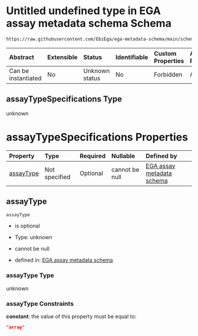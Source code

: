 # Untitled undefined type in EGA assay metadata schema Schema

```txt
https://raw.githubusercontent.com/EbiEga/ega-metadata-schema/main/schemas/EGA.assay.json#/allOf/2/if/properties/assayTypeSpecifications
```



| Abstract            | Extensible | Status         | Identifiable | Custom Properties | Additional Properties | Access Restrictions | Defined In                                                                 |
| :------------------ | :--------- | :------------- | :----------- | :---------------- | :-------------------- | :------------------ | :------------------------------------------------------------------------- |
| Can be instantiated | No         | Unknown status | No           | Forbidden         | Allowed               | none                | [EGA.assay.json\*](../../../schemas/EGA.assay.json "open original schema") |

## assayTypeSpecifications Type

unknown

# assayTypeSpecifications Properties

| Property                | Type          | Required | Nullable       | Defined by                                                                                                                                                                                                                                                                                                  |
| :---------------------- | :------------ | :------- | :------------- | :---------------------------------------------------------------------------------------------------------------------------------------------------------------------------------------------------------------------------------------------------------------------------------------------------------- |
| [assayType](#assaytype) | Not specified | Optional | cannot be null | [EGA assay metadata schema](ega-11-allof-allowed-filetypes-for-an-array-assay-if-properties-assaytypespecifications-properties-assaytype.md "https://raw.githubusercontent.com/EbiEga/ega-metadata-schema/main/schemas/EGA.assay.json#/allOf/2/if/properties/assayTypeSpecifications/properties/assayType") |

## assayType



`assayType`

*   is optional

*   Type: unknown

*   cannot be null

*   defined in: [EGA assay metadata schema](ega-11-allof-allowed-filetypes-for-an-array-assay-if-properties-assaytypespecifications-properties-assaytype.md "https://raw.githubusercontent.com/EbiEga/ega-metadata-schema/main/schemas/EGA.assay.json#/allOf/2/if/properties/assayTypeSpecifications/properties/assayType")

### assayType Type

unknown

### assayType Constraints

**constant**: the value of this property must be equal to:

```json
"array"
```
